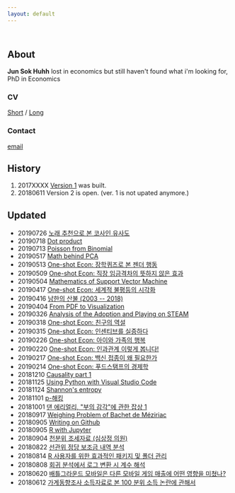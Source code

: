 ```yaml
---
layout: default
---
```


<header> 
<!-- Global site tag (gtag.js) - Google Analytics -->
<script async src="https://www.googletagmanager.com/gtag/js?id=UA-121062878-1"></script>
<script>
  window.dataLayer = window.dataLayer || [];
  function gtag(){dataLayer.push(arguments);}
  gtag('js', new Date());

  gtag('config', 'UA-121062878-1');
</script>
</header>

## About 
**Jun Sok Huhh** lost in economics but still haven't found what i'm looking for, 
PhD in Economics 


### CV 
[Short](https://rawgit.com/anarinsk/anarinsk.github.io/master/cv/short.html)
/ 
[Long](https://rawgit.com/anarinsk/anarinsk.github.io/master/cv/long.html)

### Contact 
[email](mailto:anarinsk@gmail.com)

## History

  1. 2017XXXX [Version 1](http://lostineconomics.netlify.com) was built. 
  2. 20180611 Version 2 is open. (ver. 1 is not upated anymore.)

## Updated 
  * 20190726 [노래 추천으로 본 코사인 유사도](https://anarinsk.github.io/cossim/)
  * 20190718 [Dot product](https://rawcdn.githack.com/anarinsk/public_writing/master/dot_product/understanding%20dot%20product.html)
  * 20190713 [Poisson from Binomial](https://rawcdn.githack.com/anarinsk/public_writing/master/poisson/Poisson%20distribution.html)
  * 20190517 [Math behind PCA](https://rawcdn.githack.com/anarinsk/public_writing/master/math-behind-pca/Math%20behind%20PCA.html)
  * 20190513 [One-shot Econ: 장학퀴즈로 본 젠더 행동](https://brunch.co.kr/@anarinsk/24)
  * 20190509 [One-shot Econ: 직장 임금격차의 뜻하지 않은 효과](https://brunch.co.kr/@anarinsk/23)
  * 20190504 [Mathematics of Support Vector Machine](https://rawcdn.githack.com/anarinsk/public_writing/master/svm/Mathematics%20of%20SVM.html)
  * 20190417 [One-shot Econ: 세계적 불평등의 시각화](https://brunch.co.kr/@anarinsk/21)
  * 20190416 [남한의 산불 (2003 -- 2018)](https://anarinsk.github.io/adp-wild-fire-sk-pub)
  * 20190404 [From PDF to Visualization](https://anarinsk.github.io/rstat-pdf-extraction-public)
  * 20190326 [Analysis of the Adoption and Playing on STEAM](https://anarinsk.github.io/adp-steam-record/)
  * 20190318 [One-shot Econ: 친구의 역설](https://brunch.co.kr/@anarinsk/17)
  * 20190315 [One-shot Econ: 인센티브를 실증하다](https://brunch.co.kr/@anarinsk/16)
  * 20190226 [One-shot Econ: 아이와 가족의 행복](https://brunch.co.kr/@anarinsk/13)
  * 20190220 [One-shot Econ: 인과관계 이렇게 봅니다!](https://brunch.co.kr/@anarinsk/12)
  * 20190217 [One-shot Econ: 백신 접종이 왜 필요한가](https://brunch.co.kr/@anarinsk/10)
  * 20190214 [One-shot Econ: 푸드스탬프의 경제학](https://brunch.co.kr/@anarinsk/9)
  * 20181210 [Causality part 1](https://rawcdn.githack.com/anarinsk/public_writing/master/causality/causality_part1.html)
  * 20181125 [Using Python with Visual Studio Code](https://rawcdn.githack.com/anarinsk/public_writing/master/conda_vsc/conda_vsc.html)
  * 20181124 [Shannon's entropy](https://rawcdn.githack.com/anarinsk/public_writing/master/entropy/Entropy.html)
  * 20181101 [p-해킹](https://rawcdn.githack.com/anarinsk/public_writing/master/p_hacking/phacking.htl)
  * 20181001 [댄 에리얼리, "부의 감각"에 관한 잡상 1](https://rawcdn.gitrw.htmlpreview.githubio/https://gith.com/anarinsk/public_writing/blob/master/dollars_sense/Ariely_money_1.htm)
  * 20180917 [Weighing Problem of Bachet de Méziriac ](https://rawcdn.githackhtmlpreview.github.io/?https://gith.com/anarinsk/public_writing/master/bachet_scale/main.html)
  * 20180905 [Writing on Github](https://rawcdn.htmlpreview.github.io/?https://github.com/anarinsk/public_writing/blob/master/workflow_with_github/main.html)
  * 20180905 [R with Jupyter](https://rawcdn.githackrw.htmlpreview.github.io/?https://github.com/anarinsk/public_writing/blob/master/jupyter_r/main.html)
  * 20180904 [천분위 조세자료 (심상정 의원)](https://github.com/anarinsk/simsangjung/blob/master/README.md)
  * 20180822 [선관위 정당 보조금 내역 분석](https://github.com/anarinsk/korparty_subsidy/blob/master/README.md)
  * 20180814 [R 사용자를 위한 효과적인 패키지 및 폴더 관리](https://rawgit.com/anarinsk/public_writing/master/head-of-r/2018-08-14-head-of-r.html)
  * 20180808 [회귀 분석에서 로그 변환 시 계수 해석](https://rawgit.com/anarinsk/public_writing/master/logtransformation/2018-08-07-logwithlevel.nb.html)
  * 20180620 [배틀그라운드 모바일은 다른 모바일 게임 매출에 어떤 영향을 미쳤나?](https://rawgit.com/anarinsk/bg-effect/master/documentation/posting.html)
  * 20180612 [가계동향조사 소득자료로 본 100 분위 소득 논란에 관해서](https://rawgit.com/anarinsk/MDIS/master/documentation/posting.html) 
<!--stackedit_data:
eyJoaXN0b3J5IjpbLTE4NDkyNTMxNDksMTE0NjAzOTc1NywtMT
E4OTg4NDMyNiwtMTM2MDM4NDE5Miw0MTM5NzU1NTAsLTExMDQ3
MTM1MTIsLTI5OTEzNjk2MiwyMDMwOTI3NjU1XX0=
-->
